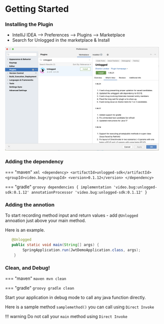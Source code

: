 # Getting Started

### Installing the Plugin

* IntelliJ IDEA --> Preferences --> Plugins --> Marketplace
* Search for Unlogged in the marketplace & Install

![](assets/images/1.png)

### Adding the dependency

=== "maven"
    ``` xml
    <dependency>
      <artifactId>unlogged-sdk</artifactId>
      <groupId>video.bug</groupId>
      <version>0.1.12</version>
    </dependency>
    ```

=== "gradle"
    ``` groovy
    dependencies
    {
        implementation 'video.bug:unlogged-sdk:0.1.12'
        annotationProcessor 'video.bug:unlogged-sdk:0.1.12'
    }
    ```

### Adding the annotion
To start recording method input and return values - add ```@Unlogged``` annoation just above your main method.

Here is an example.

```java hl_lines="1"
   @Unlogged
   public static void main(String[] args) {
        SpringApplication.run(JwtDemoApplication.class, args);
    }
```

### Clean, and Debug!

=== "maven"
    ``` maven
    mvn clean
    ```

=== "gradle"
    ``` groovy
    gradle clean
    ```

Start your application in debug mode to call any java function directly.

Here is a sample method ```samplemethod()``` you can call using ```Direct Invoke```



!!! warning
    Do not call your ```main``` method using ```Direct Invoke```